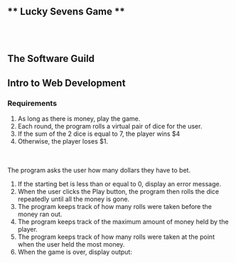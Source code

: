 ## ** Lucky Sevens Game **
<br>
<br>

## The Software Guild
## Intro to Web Development


### Requirements

1. As long as there is money, play the game.
2. Each round, the program rolls a virtual pair of dice for the user.
3. If the sum of the 2 dice is equal to 7, the player wins $4
4. Otherwise, the player loses $1.

<br>
<br>
 The program asks the user how many dollars they have to bet.

1. If the starting bet is less than or equal to 0, display an error message.
2. When the user clicks the Play button, the program then rolls the dice repeatedly until all the money is gone.
3. The program keeps track of how many rolls were taken before the money ran out.
4. The program keeps track of the maximum amount of money held by the player.
5. The program keeps track of how many rolls were taken at the point when the user held the most money.
6. When the game is over, display output:

